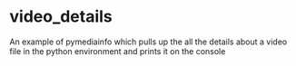 # video_details
An example of pymediainfo which pulls up the all the details about a video file in the python environment and prints it on the console
